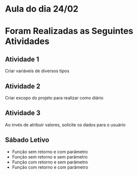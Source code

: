 # Aula do dia 24/02

# Foram Realizadas as Seguintes Atividades

## Atividade 1
Criar variáveis de diversos tipos

## Atividade 2
Criar escopo do projeto para realizar como diário

## Atividade 3
Ao invés de atribuir valores, solicite os dados para o usuário

## Sábado Letivo

- Função sem retorno e com parâmetro
- Função sem retorno e sem parâmetro
- Função com retorno e sem parâmetro
- Função com retorno e com parâmetro
